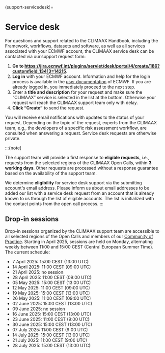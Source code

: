 (support-servicedesk)=
# Service desk


For questions and support related to the CLIMAAX Handbook, including the Framework, workflows, datasets and software, as well as all services associated with your ECMWF account, the CLIMAAX service desk can be contacted via our support request form:

1. **Go to https://jira.ecmwf.int/plugins/servlet/desk/portal/4/create/186?customfield_13413=14215**.
2. **Log in** with your ECMWF account.
   Information and help for the login process is available in the [user documentation](https://confluence.ecmwf.int/display/UDOC/Login+and+authentication+information) of ECMWF.
   If you are already logged in, you immediately proceed to the next step.
3. Enter a **title and description** for your request and make sure the “CLIMAAX” service is selected in the list at the bottom.
   Otherwise your request will reach the CLIMAAX support team only with delay.
4. **Click “Create”** to send the request.

You will receive email notifications with updates to the status of your request.
Depending on the topic of the request, experts from the CLIMAAX team, e.g., the developers of a specific risk assessment workflow, are consulted when answering a request.
Service desk requests are otherwise private.

:::{note}

The support team will provide a first response to **eligible requests**, i.e., requests from the selected regions of the CLIMAAX Open Calls, within **3 working days**.
Other requests are processed without a response guarantee based on the availability of the support team.

We determine **eligibility** for service desk support via the submitting account's email address.
Please inform us about email addresses to be added our list with a service desk request from an account that is already known to us through the list of eligible accounts.
The list is initialized with the contact points from the open call process.
:::


## Drop-in sessions

Drop-in sessions organized by the CLIMAAX support team are accessible to all selected regions of the Open Calls and members of our [Community of Practice](https://www.climaax.eu/community-of-practice/).
Starting in April 2025, sessions are held on Monday, alternating weekly between 11:00 and 15:00 CEST (Central European Summer Time).
The current schedule:

- 7 April 2025: 15:00 CEST (13:00 UTC)
- 14 April 2025: 11:00 CEST (09:00 UTC)
- 21 April 2025: no session
- 28 April 2025: 11:00 CEST (09:00 UTC)
- 05 May 2025: 15:00 CEST (13:00 UTC)
- 12 May 2025: 11:00 CEST (09:00 UTC)
- 19 May 2025: 15:00 CEST (13:00 UTC)
- 26 May 2025: 11:00 CEST (09:00 UTC)
- 02 June 2025: 15:00 CEST (13:00 UTC)
- 09 June 2025: no session
- 16 June 2025: 15:00 CEST (13:00 UTC)
- 23 June 2025: 11:00 CEST (9:00 UTC)
- 30 June 2025: 15:00 CEST (13:00 UTC)
- 07 July 2025: 11:00 CEST (9:00 UTC)
- 14 July 2025: 15:00 CEST (13:00 UTC)
- 21 July 2025: 11:00 CEST (9:00 UTC)
- 28 July 2025: 15:00 CEST (13:00 UTC)
